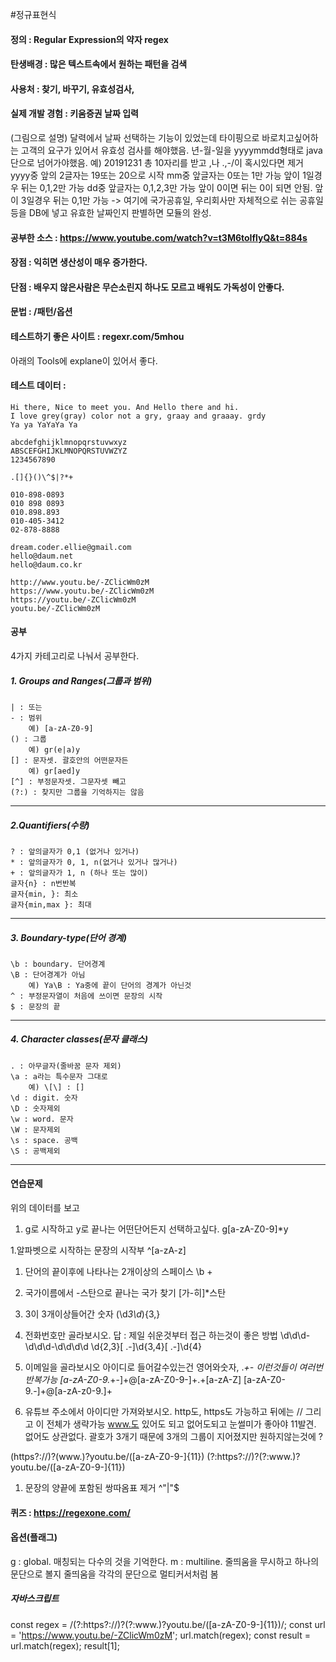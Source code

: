 #정규표현식
#### 정의 : Regular Expression의 약자 regex
#### 탄생배경 : 많은 텍스트속에서 원하는 패턴을 검색
#### 사용처 : 찾기, 바꾸기, 유효성검사,
#### 실제 개발 경험 : 키움증권 날짜 입력
(그림으로 설명) 달력에서 날짜 선택하는 기능이 있었는데 타이핑으로 바로치고싶어하는 고객의 요구가 있어서 유효성 검사를 해야했음.
년-월-일을 yyyymmdd형태로 java단으로 넘어가야했음. 예) 20191231
총 10자리를 받고 ,나 .,-/이 혹시있다면 제거
yyyy중 앞의 2글자는 19또는 20으로 시작
mm중 앞글자는 0또는 1만 가능
    앞이 1일경우 뒤는 0,1,2만 가능
dd중 앞글자는 0,1,2,3만 가능
    앞이 0이면 뒤는 0이 되면 안됨.
    앞이 3일경우 뒤는 0,1만 가능
-> 여기에 국가공휴일, 우리회사만 자체적으로 쉬는 공휴일 등을 DB에 넣고 유효한 날짜인지 판별하면 모듈의 완성.




#### 공부한 소스 : https://www.youtube.com/watch?v=t3M6toIflyQ&t=884s
#### 장점 : 익히면 생산성이 매우 증가한다.
#### 단점 : 배우지 않은사람은 무슨소린지 하나도 모르고 배워도 가독성이 안좋다.
#### 문법 : /패턴/옵션
#### 테스트하기 좋은 사이트 : regexr.com/5mhou
아래의 Tools에 explane이 있어서 좋다.
#### 테스트 데이터 :
```text
Hi there, Nice to meet you. And Hello there and hi.
I love grey(gray) color not a gry, graay and graaay. grdy
Ya ya YaYaYa Ya

abcdefghijklmnopqrstuvwxyz
ABSCEFGHIJKLMNOPQRSTUVWZYZ
1234567890

.[]{}()\^$|?*+

010-898-0893
010 898 0893
010.898.893
010-405-3412
02-878-8888

dream.coder.ellie@gmail.com
hello@daum.net
hello@daum.co.kr

http://www.youtu.be/-ZClicWm0zM
https://www.youtu.be/-ZClicWm0zM
https://youtu.be/-ZClicWm0zM
youtu.be/-ZClicWm0zM
```

#### 공부
4가지 카테고리로 나눠서 공부한다.
##### 1. Groups and Ranges(그룹과 범위)
```
| : 또는
- : 범위
    예) [a-zA-Z0-9]
() : 그룹
    예) gr(e|a)y
[] : 문자셋. 괄호안의 어떤문자든
    예) gr[aed]y
[^] : 부정문자셋. 그문자셋 빼고
(?:) : 찾지만 그룹을 기억하지는 않음
```
---
##### 2.Quantifiers(수량)
```
? : 앞의글자가 0,1 (없거나 있거나)
* : 앞의글자가 0, 1, n(없거나 있거나 많거나)
+ : 앞의글자가 1, n (하나 또는 많이)
글자{n} : n번반복
글자{min, }: 최소
글자{min,max }: 최대
```

---
##### 3. Boundary-type(단어 경계)
```
\b : boundary. 단어경계
\B : 단어경계가 아님
    예) Ya\B : Ya중에 끝이 단어의 경계가 아닌것
^ : 부정문자열이 처음에 쓰이면 문장의 시작
$ : 문장의 끝
```
---
##### 4. Character classes(문자 클래스)
```
. : 아무글자(줄바꿈 문자 제외)
\a : a라는 특수문자 그대로
    예) \[\] : []
\d : digit. 숫자
\D : 숫자제외
\w : word. 문자
\W : 문자제외
\s : space. 공백
\S : 공백제외

```
---
#### 연습문제
위의 데이터를 보고
1. g로 시작하고 y로 끝나는 어떤단어든지 선택하고싶다.
g[a-zA-Z0-9]*y

1.알파벳으로 시작하는 문장의 시작부
^[a-zA-z]

1. 단어의 끝이후에 나타나는 2개이상의 스페이스
\b +

1. 국가이름에서 -스탄으로 끝나는 국가 찾기
[가-히]*스탄

1. 3이 3개이상들어간 숫자
(\d*3\d*){3,}

2. 전화번호만 골라보시오.
답 : 제일 쉬운것부터 접근 하는것이 좋은 방법
\d\d\d-\d\d\d-\d\d\d\d
\d{2,3}[ .-]\d{3,4}[ .-]\d{4}

3. 이메일을 골라보시오
아이디로 들어갈수있는건 영어와숫자, ._+-
이런것들이 여러번 반복가능
[a-zA-Z0-9._+-]+@[a-zA-Z0-9-]+.+[a-zA-Z]
[a-zA-Z0-9.-]+@[a-zA-z0-9.]+

3. 유튜브 주소에서 아이디만 가져와보시오.
http도, https도 가능하고 뒤에는 //
그리고 이 전체가 생략가능
www.도 있어도 되고 없어도되고
눈썰미가 좋아야 11발견. 없어도 상관없다.
괄호가 3개기 때문에 3개의 그룹이 지어졌지만 원하지않는것에 ?

(https?:\/\/)?(www\.)?youtu.be\/([a-zA-Z0-9-]{11})
(?:https?:\/\/)?(?:www\.)?youtu.be\/([a-zA-Z0-9-]{11})


1. 문장의 양끝에 포함된 쌍따옴표 제거
^\"|\"$

#### 퀴즈 : https://regexone.com/
#### 옵션(플래그)
g : global. 매칭되는 다수의 것을 기억한다.
m : multiline.
줄띄움을 무시하고 하나의문단으로 볼지
줄띄움을 각각의 문단으로 멀티커서처럼 봄

##### 자바스크립트
const regex = /(?:https?:\/\/)?(?:www\.)?youtu.be\/([a-zA-Z0-9-]{11})/;
const url = 'https://www.youtu.be/-ZClicWm0zM';
url.match(regex);
const result = url.match(regex);
result[1];
